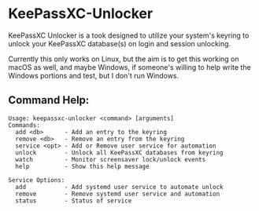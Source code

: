 # KeePassXC-Unlocker

KeePassXC Unlocker is a took designed to utilize your system's keyring to
unlock your KeePassXC database(s) on login and session unlocking.

Currently this only works on Linux, but the aim is to get this working
on macOS as well, and maybe Windows, if someone's willing to help write the
Windows portions and test, but I don't run Windows.

## Command Help:

```
Usage: keepassxc-unlocker <command> [arguments]
Commands:
  add <db>      - Add an entry to the keyring
  remove <db>   - Remove an entry from the keyring
  service <opt> - Add or Remove user service for automation
  unlock        - Unlock all KeePassXC databases from keyring
  watch         - Monitor screensaver lock/unlock events
  help          - Show this help message

Service Options:
  add           - Add systemd user service to automate unlock
  remove        - Remove systemd user service and automation
  status        - Status of service
```
